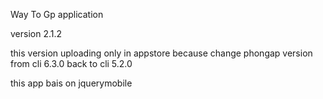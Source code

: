 ﻿Way To Gp application

version 2.1.2

this version uploading only in appstore
because change phongap version from cli 6.3.0 back to cli 5.2.0

this app bais on jquerymobile
